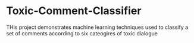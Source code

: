 # Toxic-Comment-Classifier
THis project demonstrates machine learning techniques used to classify a set of comments according to six cateogires of toxic dialogue
